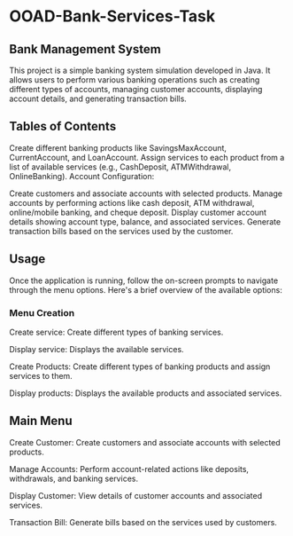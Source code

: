 # OOAD-Bank-Services-Task
## Bank Management System
This project is a simple banking system simulation developed in Java. It allows users to perform various banking operations such as creating different types of accounts, managing customer accounts, displaying account details, and generating transaction bills.
## Tables of Contents
Create different banking products like SavingsMaxAccount, CurrentAccount, and LoanAccount. Assign services to each product from a list of available services (e.g., CashDeposit, ATMWithdrawal, OnlineBanking). Account Configuration:
 
Create customers and associate accounts with selected products. Manage accounts by performing actions like cash deposit, ATM withdrawal, online/mobile banking, and cheque deposit. Display customer account details showing account type, balance, and associated services. Generate transaction bills based on the services used by the customer.
## Usage
Once the application is running, follow the on-screen prompts to navigate through the menu options. Here's a brief overview of the available options:
 
### Menu Creation
Create service: Create different types of banking services.
 
Display service: Displays the available services.
 
Create Products: Create different types of banking products and assign services to them.
 
Display products: Displays the available products and associated services.
 
## Main Menu
Create Customer: Create customers and associate accounts with selected products.
 
Manage Accounts: Perform account-related actions like deposits, withdrawals, and banking services.
 
Display Customer: View details of customer accounts and associated services.
 
Transaction Bill: Generate bills based on the services used by customers.
